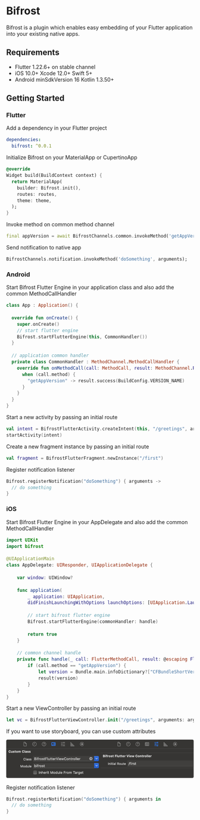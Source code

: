 # Bifrost

Bifrost is a plugin which enables easy embedding of your Flutter application into your existing native apps.

## Requirements

- Flutter 1.22.6+ on stable channel
- iOS 10.0+ Xcode 12.0+ Swift 5+
- Android minSdkVersion 16 Kotlin 1.3.50+

## Getting Started

### Flutter

Add a dependency in your Flutter project

``` yaml
dependencies:
  bifrost: ^0.0.1
```

Initialize Bifrost on your MaterialApp or CupertinoApp

``` dart
@override
Widget build(BuildContext context) {
  return MaterialApp(
    builder: Bifrost.init(),
    routes: routes,
    theme: theme,
  );
}
```

Invoke method on common method channel

``` dart
final appVersion = await BifrostChannels.common.invokeMethod('getAppVersion');
```

Send notification to native app
   
``` dart
BifrostChannels.notification.invokeMethod('doSomething', arguments);
```

### Android

Start Bifrost Flutter Engine in your application class and also add the common MethodCallHandler

``` kotlin
class App : Application() {

  override fun onCreate() {
    super.onCreate()
    // start flutter engine
    Bifrost.startFlutterEngine(this, CommonHandler())
  }

  // application common handler
  private class CommonHandler : MethodChannel.MethodCallHandler {
    override fun onMethodCall(call: MethodCall, result: MethodChannel.Result) {
      when (call.method) {
        "getAppVersion" -> result.success(BuildConfig.VERSION_NAME)
      }
    }
  }
}
```

Start a new activity by passing an initial route

``` kotlin
val intent = BifrostFlutterActivity.createIntent(this, "/greetings", arguments)
startActivity(intent)
```

Create a new fragment instance by passing an initial route

``` kotlin
val fragment = BifrostFlutterFragment.newInstance("/first")
```

Register notification listener

``` kotlin
Bifrost.registerNotification("doSomething") { arguments ->
  // do something
}
```

### iOS

Start Bifrost Flutter Engine in your AppDelegate and also add the common MethodCallHandler

``` swift
import UIKit
import bifrost

@UIApplicationMain
class AppDelegate: UIResponder, UIApplicationDelegate {
    
    var window: UIWindow?
    
    func application(
        _ application: UIApplication,
        didFinishLaunchingWithOptions launchOptions: [UIApplication.LaunchOptionsKey: Any]?) -> Bool {
 
        // start bifrost flutter engine
        Bifrost.startFlutterEngine(commonHandler: handle)
        
        return true
    }

    // common channel handle
    private func handle(_ call: FlutterMethodCall, result: @escaping FlutterResult) {
        if (call.method == "getAppVersion") {
            let version = Bundle.main.infoDictionary?["CFBundleShortVersionString"]
            result(version)
        }
    }
}

```

Start a new ViewController by passing an initial route

``` swift
let vc = BifrostFlutterViewController.init("/greetings", arguments: arguments)
```

If you want to use storyboard, you can use custom attributes

![Storyboard Attributes](doc/images/storyboard_attributes.png)

Register notification listener

``` swift
Bifrost.registerNotification("doSomething") { arguments in
  // do something          
}
```
